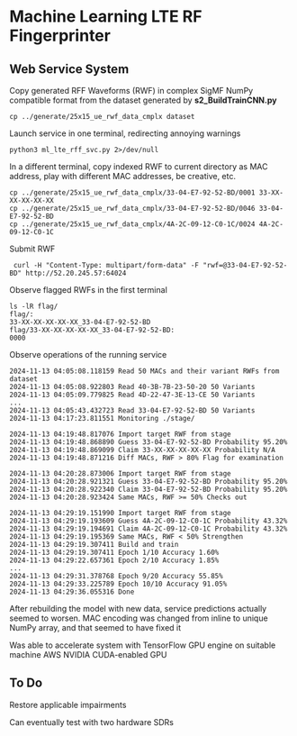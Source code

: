 # Machine Learning LTE RF Fingerprinter

## Web Service System

Copy generated RFF Waveforms (RWF) in complex SigMF NumPy compatible format from the dataset generated by __s2_BuildTrainCNN.py__

```
cp ../generate/25x15_ue_rwf_data_cmplx dataset
```

Launch service in one terminal, redirecting annoying warnings

```
python3 ml_lte_rff_svc.py 2>/dev/null
```

In a different terminal, copy indexed RWF to current directory as MAC address, play with different MAC addresses, be creative, etc.

```
cp ../generate/25x15_ue_rwf_data_cmplx/33-04-E7-92-52-BD/0001 33-XX-XX-XX-XX-XX
cp ../generate/25x15_ue_rwf_data_cmplx/33-04-E7-92-52-BD/0046 33-04-E7-92-52-BD
cp ../generate/25x15_ue_rwf_data_cmplx/4A-2C-09-12-C0-1C/0024 4A-2C-09-12-C0-1C
```

Submit RWF

```
 curl -H "Content-Type: multipart/form-data" -F "rwf=@33-04-E7-92-52-BD" http://52.20.245.57:64024
```

Observe flagged RWFs in the first terminal
```
ls -lR flag/
flag/:
33-XX-XX-XX-XX-XX_33-04-E7-92-52-BD
flag/33-XX-XX-XX-XX-XX_33-04-E7-92-52-BD:
0000
```

Observe operations of the running service

```
2024-11-13 04:05:08.118159 Read 50 MACs and their variant RWFs from dataset
2024-11-13 04:05:08.922803 Read 40-3B-7B-23-50-20 50 Variants
2024-11-13 04:05:09.779825 Read 4D-22-47-3E-13-CE 50 Variants
...
2024-11-13 04:05:43.432723 Read 33-04-E7-92-52-BD 50 Variants
2024-11-13 04:17:23.811551 Monitoring ./stage/

2024-11-13 04:19:48.817076 Import target RWF from stage
2024-11-13 04:19:48.868890 Guess 33-04-E7-92-52-BD Probability 95.20%
2024-11-13 04:19:48.869099 Claim 33-XX-XX-XX-XX-XX Probability N/A
2024-11-13 04:19:48.871216 Diff MACs, RWF > 80% Flag for examination

2024-11-13 04:20:28.873006 Import target RWF from stage
2024-11-13 04:20:28.921321 Guess 33-04-E7-92-52-BD Probability 95.20%
2024-11-13 04:20:28.922340 Claim 33-04-E7-92-52-BD Probability 95.20%
2024-11-13 04:20:28.923424 Same MACs, RWF >= 50% Checks out

2024-11-13 04:29:19.151990 Import target RWF from stage
2024-11-13 04:29:19.193609 Guess 4A-2C-09-12-C0-1C Probability 43.32%
2024-11-13 04:29:19.194691 Claim 4A-2C-09-12-C0-1C Probability 43.32%
2024-11-13 04:29:19.195369 Same MACs, RWF < 50% Strengthen
2024-11-13 04:29:19.307411 Build and train
2024-11-13 04:29:19.307411 Epoch 1/10 Accuracy 1.60%
2024-11-13 04:29:22.657361 Epoch 2/10 Accuracy 1.85%
...
2024-11-13 04:29:31.378768 Epoch 9/20 Accuracy 55.85%
2024-11-13 04:29:33.225789 Epoch 10/10 Accuracy 91.05%
2024-11-13 04:29:36.055316 Done
```

After rebuilding the model with new data, service predictions actually seemed to worsen. MAC encoding was changed from inline to unique NumPy array, and that seemed to have fixed it

Was able to accelerate system with TensorFlow GPU engine on suitable machine AWS NVIDIA CUDA-enabled GPU

## To Do

Restore applicable impairments

Can eventually test with two hardware SDRs
